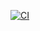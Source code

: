 [![CI](https://github.com/hbnro/clipper/actions/workflows/ci.yml/badge.svg)](https://github.com/hbnro/clipper/actions)
